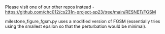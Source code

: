 Please visit one of our other repos instead - https://github.com/chc012/cs231n-project-sp23/tree/main/RESNET/FGSM

milestone_figure_fgsm.py uses a modified version of FGSM (essentially tries using the smallest epsilon so that the perturbation would be minimal).
